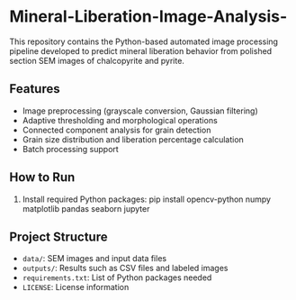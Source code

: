 # Mineral-Liberation-Image-Analysis-
This repository contains the Python-based automated image processing pipeline developed to predict mineral liberation behavior from polished section SEM images of chalcopyrite and pyrite.

## Features

- Image preprocessing (grayscale conversion, Gaussian filtering)
- Adaptive thresholding and morphological operations
- Connected component analysis for grain detection
- Grain size distribution and liberation percentage calculation
- Batch processing support

## How to Run

1. Install required Python packages:
pip install opencv-python numpy matplotlib pandas seaborn jupyter


## Project Structure

- `data/`: SEM images and input data files
- `outputs/`: Results such as CSV files and labeled images
- `requirements.txt`: List of Python packages needed
- `LICENSE`: License information

